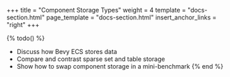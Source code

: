 +++
title = "Component Storage Types"
weight = 4
template = "docs-section.html"
page_template = "docs-section.html"
insert_anchor_links = "right"
+++

{% todo() %}
* Discuss how Bevy ECS stores data
* Compare and contrast sparse set and table storage
* Show how to swap component storage in a mini-benchmark
{% end %}
